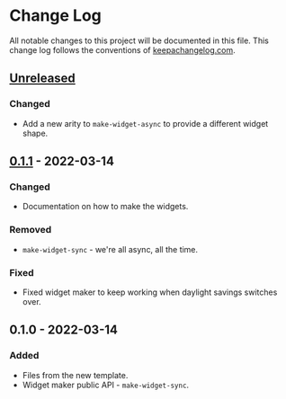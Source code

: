 # Change Log
All notable changes to this project will be documented in this file. This change log follows the conventions of [keepachangelog.com](http://keepachangelog.com/).

## [Unreleased]
### Changed
- Add a new arity to `make-widget-async` to provide a different widget shape.

## [0.1.1] - 2022-03-14
### Changed
- Documentation on how to make the widgets.

### Removed
- `make-widget-sync` - we're all async, all the time.

### Fixed
- Fixed widget maker to keep working when daylight savings switches over.

## 0.1.0 - 2022-03-14
### Added
- Files from the new template.
- Widget maker public API - `make-widget-sync`.

[Unreleased]: https://sourcehost.site/your-name/getting-started/compare/0.1.1...HEAD
[0.1.1]: https://sourcehost.site/your-name/getting-started/compare/0.1.0...0.1.1
